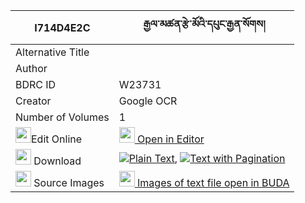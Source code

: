 |I714D4E2C|རྒྱལ་མཚན་རྩེ་མོའི་དཔུང་རྒྱན་སོགས། 
| --- | --- 
|Alternative Title |
|Author | 
|BDRC ID | W23731
|Creator | Google OCR
|Number of Volumes| 1
|<img width="25" src="https://img.icons8.com/color/25/000000/edit-property.png">Edit Online| [<img width="25" src="https://avatars.githubusercontent.com/u/45091458?s=200&v=4"> Open in Editor](http://editor.openpecha.org/I714D4E2C)
|<img width="25" src="https://img.icons8.com/fluent/48/000000/download-2.png"/>  Download | [![](https://img.icons8.com/color/20/000000/txt.png)Plain Text](https://github.com/Openpecha/I714D4E2C/releases/download/v1/gyaltsen_tsemo_i_punggyen_sok_plain_I714D4E2C.zip), [![](https://img.icons8.com/color/20/000000/txt.png)Text with Pagination](https://github.com/Openpecha/I714D4E2C/releases/download/v1/gyaltsen_tsemo_i_punggyen_sok_pages_I714D4E2C.zip)
|<img width="25" src="https://img.icons8.com/plasticine/100/000000/pictures-folder.png"/>  Source Images | [<img width="25" src="https://library.bdrc.io/icons/BUDA-small.svg"> Images of text file open in BUDA](https://library.bdrc.io/show/bdr:W23731)